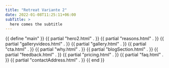 ```yaml
---
title: "Retreat Variante 2"
date: 2022-01-08T11:25:11+06:00
subTitle: >
  here comes the subtitle
---
```


{{ define "main" }}
{{ partial "hero2.html" . }}
{{ partial "reasons.html" . }}
{{ partial "galleryvideos.html" . }}
{{ partial "gallery.html" . }}
{{ partial "cta.html" . }}
{{ partial "why.html" . }}
{{ partial "blogSection.html" . }}
{{ partial "feedback.html" . }}
{{ partial "pricing.html" . }}
{{ partial "faq.html" . }}
{{ partial "contactAddress.html" . }}
{{ end }}
